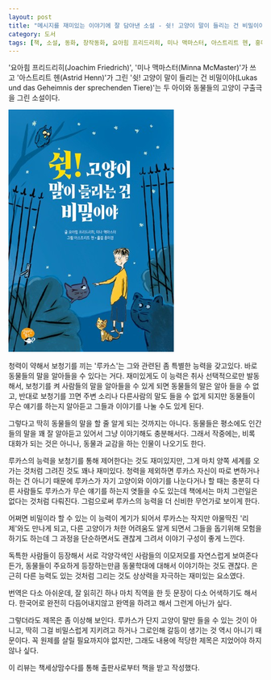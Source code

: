 ```yaml
---
layout: post
title: "메시지를 재미있는 이야기에 잘 담아낸 소설 - 쉿! 고양이 말이 들리는 건 비밀이야"
category: 도서
tags: [책, 소설, 동화, 창작동화, 요아힘 프리드리히, 미나 맥마스터, 아스트리트 헨, 홍미경, 알라딘북스, 책세상맘수다, 서평]
---
```


'요아힘 프리드리히(Joachim Friedrich)',
'미나 맥마스터(Minna McMaster)'가 쓰고
'아스트리트 헨(Astrid Henn)'가 그린
'쉿! 고양이 말이 들리는 건 비밀이야(Lukas und das Geheimnis der sprechenden Tiere)'는
두 아이와 동물들의 고양이 구출극을 그린 소설이다.

![표지](/images/book/lukas-und-das-geheimnis-der-sprechenden-tiere-book.jpg)

청력이 약해서 보청기를 끼는 '루카스'는 그와 관련된 좀 특별한 능력을 갖고있다.
바로 동물들의 말을 알아들을 수 있다는 거다.
재미있게도 이 능력은 취사 선택적으로만 발동해서,
보청기를 켜 사람들의 말을 알아들을 수 있게 되면 동물들의 말은 알아 들을 수 없고,
반대로 보청기를 끄면 주변 소리나 다른사람의 말도 들을 수 없게 되지만
동물들이 무슨 얘기를 하는지 알아듣고 그들과 이야기를 나눌 수도 있게 된다.

그렇다고 딱히 동물들의 말을 할 줄 알게 되는 것까지는 아니다.
동물들은 평소에도 인간들의 말을 꽤 잘 알아듣고 있어서 그냥 이야기해도 충분해서다.
그래서 작중에는, 비록 대화가 되는 것은 아니나, 동물과 교감을 하는 인물이 나오기도 한다.

루카스의 능력을 보청기를 통해 제어한다는 것도 재미있지만,
그게 마치 양쪽 세계를 오가는 것처럼 그려진 것도 꽤나 재미있다.
청력을 제외하면 루카스 자신이 따로 변하거나 하는 건 아니기 때문에
루카스가 자기 고양이와 이야기를 나눈다거나 할 때는
충분히 다른 사람들도 루카스가 무슨 얘기를 하는지 엿들을 수도 있는데
책에서는 마치 그런일은 없다는 것처럼 다뤄진다.
그럼으로써 루카스의 능력을 더 신비한 무언가로 보이게 한다.

어쩌면 비밀이라 할 수 있는 이 능력이 계기가 되어서
루카스는 작지만 야물딱진 '리제'와도 만나게 되고,
다른 고양이가 처한 어려움도 알게 되면서
그들을 돕기위해 모험을 하기도 하는데
그 과정을 단순하면서도 괜찮게 그려서 이야기 구성이 좋게 느낀다.

독특한 사람들이 등장해서 서로 각양각색인 사람들의 이모저모를 자연스럽게 보여준다든가,
동물들이 주요하게 등장하는만큼 동물학대에 대해서 이야기하는 것도 괜찮다.
은근히 다른 능력도 있는 것처럼 그리는 것도 상상력을 자극하는 재미있는 요소였다.

번역은 다소 아쉬운데,
잘 읽히긴 하나 마치 직역을 한 듯 문장이 다소 어색하기도 해서다.
한국어로 완전히 다듬어내지않고 완역을 하려고 해서 그런게 아닌가 싶다.

그렇더라도 제목은 좀 이상해 보인다.
루카스가 단지 고양이 말만 들을 수 있는 것이 아니고,
딱히 그걸 비밀스럽게 지키려고 하거나 그로인해 갈등이 생기는 것 역시 아니기 때문이다.
꼭 원제를 살릴 필요까지야 없지만,
그래도 내용에 적당한 제목은 지었어야 하지 않나 싶다.



<div class="im im-info">
이 리뷰는 책세상맘수다를 통해 출판사로부터 책을 받고 작성했다.
</div>
